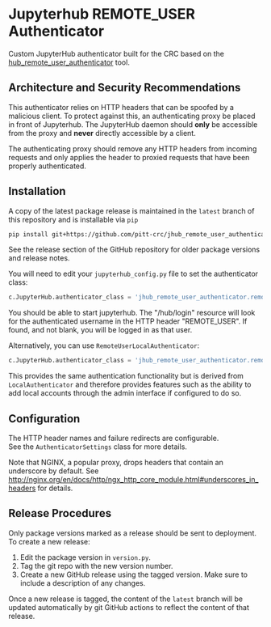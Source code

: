 # Jupyterhub REMOTE_USER Authenticator

Custom JupyterHub authenticator built for the CRC based on the
[hub_remote_user_authenticator](https://github.com/cwaldbieser/jhub_remote_user_authenticator) tool.

## Architecture and Security Recommendations

This authenticator relies on HTTP headers that can be spoofed by a malicious client.
To protect against this, an authenticating proxy be placed in front
of Jupyterhub. The JupyterHub daemon should **only** be accessible from the proxy
and **never** directly accessible by a client.

The authenticating proxy should remove any HTTP headers from incoming
requests and only applies the header to proxied requests
that have been properly authenticated.

## Installation

A copy of the latest package release is maintained in the `latest` branch of this repository and is installable via `pip`

```bash
pip install git+https://github.com/pitt-crc/jhub_remote_user_authenticator.git@latest
```

See the release section of the GitHub repository for older package versions and release notes.

You will need to edit your ``jupyterhub_config.py`` file to set the authenticator 
class:

```python
c.JupyterHub.authenticator_class = 'jhub_remote_user_authenticator.remote_user_auth.RemoteUserAuthenticator'
```

You should be able to start jupyterhub. The "/hub/login" resource
will look for the authenticated username in the HTTP header "REMOTE_USER".
If found, and not blank, you will be logged in as that user.

Alternatively, you can use `RemoteUserLocalAuthenticator`:

```python
c.JupyterHub.authenticator_class = 'jhub_remote_user_authenticator.remote_user_auth.RemoteUserLocalAuthenticator'
```

This provides the same authentication functionality but is derived from
`LocalAuthenticator` and therefore provides features such as the ability
to add local accounts through the admin interface if configured to do so.

## Configuration

The HTTP header names and failure redirects are configurable.  
See the ``AuthenticatorSettings`` class for more details.

Note that NGINX, a popular
proxy, drops headers that contain an underscore by default. See
http://nginx.org/en/docs/http/ngx_http_core_module.html#underscores_in_headers
for details.
   
## Release Procedures

Only package versions marked as a release should be sent to deployment. To create a new release:
 1. Edit the package version in `version.py`.
 2. Tag the git repo with the new version number.
 3. Create a new GitHub release using the tagged version. Make sure to include a description of any changes.

Once a new release is tagged, the content of the `latest` branch will  be updated automatically by 
git GitHub actions to reflect the content of that release.
